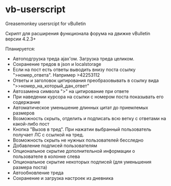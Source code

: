 # vb-userscript
Greasemonkey usersrcipt for vBulletin

Скрипт для расширения функционала форума на движке vBulletin версии 4.2.3+

Планируется:
- Автоподгрузка треда ajax'ом. Загрузка треда целиком.
- Сохранение тредов в json и localstorage
- Если на пост есть ответы выводить внизу поста ссылку ">номер_ответа". Например >42253112
- Ответы и заголовок цитирования преобразовывать в ссылку вида ">>номер_на_который_дан_ответ"
- Автозамена символа ">" на цитирование при ответе 
- При наведении курсора на ссылки с номером поста показывать его содержание
- Автоматическое уменьшение длинных цитат до приемлемых размеров
- Возможность скрыть, отделить и подписать всю ветку с ответами на какой-либо пост
- Кнопка "Вызов в тред". При нажатии выбранный пользователь получает ЛС с ссылкой на тред. 
- Возможность скрыть не нужных пользователей бесследно
- Добавление подписей пользователям
- Опциональное скрытие дополнительной информации о пользователе в колонке слева
- Опциональное скрытие некоторых подписей (для уменьшения размера поста)
- Автообновление треда
- Сохранение и загрузка настроек из дневника

